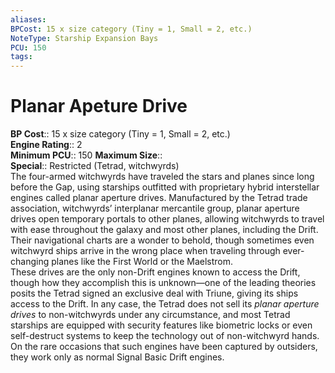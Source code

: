 ```yaml
---
aliases: 
BPCost: 15 x size category (Tiny = 1, Small = 2, etc.)
NoteType: Starship Expansion Bays
PCU: 150
tags: 
---
```


# Planar Apeture Drive

**BP Cost**:: 15 x size category (Tiny = 1, Small = 2, etc.)  
**Engine Rating**:: 2  
**Minimum PCU**:: 150
**Maximum Size**::  
**Special**:: Restricted (Tetrad, witchwyrds)   
The four-armed witchwyrds have traveled the stars and planes since long before the Gap, using starships outfitted with proprietary hybrid interstellar engines called planar aperture drives. Manufactured by the Tetrad trade association, witchwyrds’ interplanar mercantile group, planar aperture drives open temporary portals to other planes, allowing witchwyrds to travel with ease throughout the galaxy and most other planes, including the Drift. Their navigational charts are a wonder to behold, though sometimes even witchwyrd ships arrive in the wrong place when traveling through ever-changing planes like the First World or the Maelstrom.  
These drives are the only non-Drift engines known to access the Drift, though how they accomplish this is unknown—one of the leading theories posits the Tetrad signed an exclusive deal with Triune, giving its ships access to the Drift. In any case, the Tetrad does not sell its _planar aperture drives_ to non-witchwyrds under any circumstance, and most Tetrad starships are equipped with security features like biometric locks or even self-destruct systems to keep the technology out of non-witchwyrd hands. On the rare occasions that such engines have been captured by outsiders, they work only as normal Signal Basic Drift engines.
